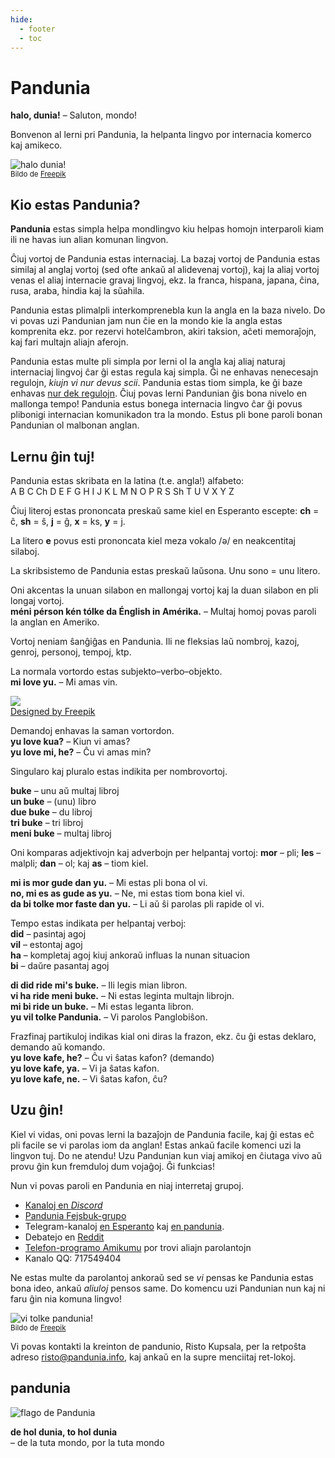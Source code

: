 ```yaml
---
hide:
  - footer
  - toc
---
```


# Pandunia

**halo, dunia!**
– Saluton, mondo!

Bonvenon al lerni pri Pandunia, la helpanta lingvo por internacia komerco kaj amikeco.

![](http://www.pandunia.info/grafe/halo_dunia.png "halo dunia!")  
<small>Bildo de [Freepik](http://www.freepik.com)</small>

## Kio estas Pandunia?

**Pandunia** estas simpla helpa mondlingvo
kiu helpas homojn interparoli
kiam ili ne havas iun alian komunan lingvon.

Ĉiuj vortoj de Pandunia estas internaciaj.
La bazaj vortoj de Pandunia estas similaj al anglaj vortoj
(sed ofte ankaŭ al alidevenaj vortoj),
kaj la aliaj vortoj venas el aliaj internacie gravaj lingvoj,
ekz. la franca, hispana, japana, ĉina, rusa, araba, hindia kaj la sŭahila.

Pandunia estas plimalpli interkomprenebla kun la angla en la baza nivelo.
Do vi povas uzi Pandunian jam nun ĉie en la mondo kie la angla estas komprenita
ekz. por rezervi hotelĉambron, akiri taksion, aĉeti memoraĵojn, kaj fari multajn aliajn aferojn.

Pandunia estas multe pli simpla por lerni ol la angla kaj aliaj naturaj internaciaj lingvoj ĉar ĝi estas regula kaj simpla.
Ĝi ne enhavas nenecesajn regulojn, _kiujn vi nur devus scii_.
Pandunia estas tiom simpla, ke ĝi baze enhavas [nur dek regulojn](100_baze_kanun.md).
Ĉiuj povas lerni Pandunian ĝis bona nivelo en mallonga tempo!
Pandunia estus bonega internacia lingvo ĉar ĝi povus plibonigi internacian komunikadon tra la mondo.
Estus pli bone paroli bonan Pandunian ol malbonan anglan.


## Lernu ĝin tuj!

Pandunia estas skribata en la latina (t.e. angla!) alfabeto:  
A B C Ch D E F G H I J K L M N O P R S Sh T U V X Y Z

Ĉiuj literoj estas prononcata preskaŭ same kiel en Esperanto escepte:
**ch** = ĉ, **sh** = ŝ, **j** = ĝ, **x** = ks, **y** = j.

La litero **e** povus esti prononcata kiel meza vokalo /ə/ en neakcentitaj silaboj.

La skribsistemo de Pandunia estas preskaŭ laŭsona.
Unu sono = unu litero.

Oni akcentas la unuan silabon en mallongaj vortoj kaj la duan silabon en pli longaj vortoj.  
**méni pérson kén tólke da Énglish in Amérika.**
– Multaj homoj povas paroli la anglan en Ameriko.

Vortoj neniam ŝanĝiĝas en Pandunia.
Ili ne fleksias laŭ nombroj, kazoj, genroj, personoj, tempoj, ktp.

La normala vortordo estas subjekto–verbo–objekto.  
**mi love yu.**
– Mi amas vin.

![](http://www.kupsala.net/PanGlobish/grafe/Freepik_love.png)  
[Designed by Freepik](http://www.freepik.com)

Demandoj enhavas la saman vortordon.  
**yu love kua?**
– Kiun vi amas?  
**yu love mi, he?**
– Ĉu vi amas min?

Singularo kaj pluralo estas indikita per nombrovortoj.

**buke**
– unu aŭ multaj libroj  
**un buke**
– (unu) libro  
**due buke**
– du libroj  
**tri buke**
– tri libroj  
**meni buke**
– multaj libroj

Oni komparas adjektivojn kaj adverbojn per helpantaj vortoj:
**mor**
– pli;
**les**
– malpli;
**dan**
– ol; kaj
**as**
– tiom kiel.

**mi is mor gude dan yu.**
– Mi estas pli bona ol vi.  
**no, mi es as gude as yu.**
– Ne, mi estas tiom bona kiel vi.  
**da bi tolke mor faste dan yu.**
– Li aŭ ŝi parolas pli rapide ol vi.

Tempo estas indikata per helpantaj verboj:  
**did**
– pasintaj agoj  
**vil**
– estontaj agoj  
**ha**
– kompletaj agoj kiuj ankoraŭ influas la nunan situacion  
**bi**
– daŭre pasantaj agoj

**di did ride mi's buke.**
– Ili legis mian libron.  
**vi ha ride meni buke.**
– Ni estas leginta multajn librojn.  
**mi bi ride un buke.**
– Mi estas leganta libron.  
**yu vil tolke Pandunia.**
– Vi parolos Panglobiŝon.

Frazfinaj partikuloj indikas kial oni diras la frazon,
ekz. ĉu ĝi estas deklaro, demando aŭ komando.  
**yu love kafe, he?**
– Ĉu vi ŝatas kafon? (demando)  
**yu love kafe, ya.**
– Vi ja ŝatas kafon.  
**yu love kafe, ne.**
– Vi ŝatas kafon, ĉu?


## Uzu ĝin!

Kiel vi vidas, oni povas lerni la bazaĵojn de Pandunia facile,
kaj ĝi estas eĉ pli facile se vi parolas iom da anglan!
Estas ankaŭ facile komenci uzi la lingvon tuj.
Do ne atendu!
Uzu Pandunian kun viaj amikoj en ĉiutaga vivo aŭ provu ĝin kun fremduloj dum vojaĝoj.
Ĝi funkcias!

Nun vi povas paroli en Pandunia en niaj interretaj grupoj.

- [Kanaloj en *Discord*](https://discord.gg/jf5GHcHXKk)
- [Pandunia Fejsbuk-grupo](http://www.facebook.com/groups/pandunia)
- Telegram-kanaloj [en Esperanto](https://pandunia.telegramo.org/) kaj
  [en pandunia](https://t.me/joinchat/AAAAAENlKqzlMtGkrmf5rg).
- Debatejo en [Reddit](https://www.reddit.com/r/pandunia/)
- [Telefon-programo Amikumu](https://amikumu.com/) por trovi aliajn parolantojn
- Kanalo QQ: 717549404

Ne estas multe da parolantoj ankoraŭ
sed se _vi_ pensas ke Pandunia estas bona ideo, ankaŭ _aliuloj_ pensos same.
Do komencu uzi Pandunian nun kaj ni faru ĝin nia komuna lingvo!

![](http://www.pandunia.info/grafe/mome_loga_pandunia.png "vi tolke pandunia!")  
<small>Bildo de [Freepik](http://www.freepik.com)</small>

Vi povas kontakti la kreinton de pandunio, Risto Kupsala, per la retpoŝta
adreso [risto@pandunia.info](mailto:risto@pandunia.info), kaj ankaŭ en la supre
menciitaj ret-lokoj.

## pandunia

![](http://www.pandunia.info/grafe/bandera.png "flago de Pandunia")

**de hol dunia, to hol dunia**  
– de la tuta mondo, por la tuta mondo
